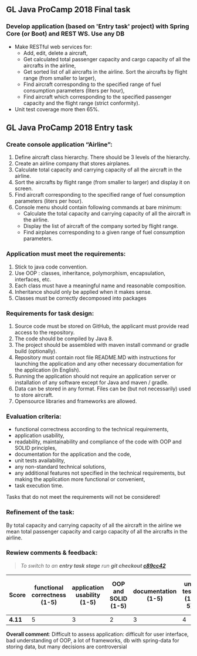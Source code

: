 ## GL Java ProCamp 2018 Final task

### Develop application (based on 'Entry task' project) with Spring Core (or Boot) and REST WS. Use any DB
* Make RESTful web services for:
    * Add, edit, delete a aircraft,
    * Get calculated total passenger capacity and cargo capacity of all the aircrafts in the airline,
    * Get sorted list of all aircrafts in the airline. Sort the aircrafts by flight range (from smaller to larger),
    * Find aircraft corresponding to the specified range of fuel consumption parameters (liters per hour),
    * Find aircraft which corresponding to the specified passenger capacity and the flight range (strict conformity).
* Unit test coverage more then 65%.


## GL Java ProCamp 2018 Entry task

### Create console application “Airline”:
1. Define aircraft class hierarchy. There should be 3 levels of the hierarchy.
2. Create an airline company that stores airplanes.
3. Calculate total capacity and carrying capacity of all the aircraft in the airline.
4. Sort the aircrafts by flight range (from smaller to larger) and display it on screen.
5. Find aircraft corresponding to the specified range of fuel consumption parameters (liters per hour).
6. Console menu should contain following commands at bare minimum:
    * Calculate the total capacity and carrying capacity of all the aircraft in the airline.
    * Display the list of aircraft of the company sorted by flight range.
    * Find airplanes corresponding to a given range of fuel consumption parameters.

### Application must meet the requirements:
1. Stick to java code convention.
2. Use OOP : classes, inheritance, polymorphism, encapsulation, interfaces, etc.
3. Each class must have a meaningful name and reasonable composition.
4. Inheritance should only be applied when it makes sense.
5. Classes must be correctly decomposed into packages

### Requirements for task design:
1. Source code must be stored on GitHub, the applicant must provide read access to the repository.
2. The code should be compiled by Java 8.
3. The project should be assembled with maven install command or gradle build (optionally).
4. Repository must contain root file README.MD with instructions for launching the application and any other necessary documentation for the application (in English).
5. Running the application should not require an application server or installation of any software except for Java and maven / gradle.
6. Data can be stored in any format.  Files can be (but not necessarily) used to store aircraft.
7. Opensource libraries and frameworks are allowed.

### Evaluation criteria:
* functional correctness according to the technical requirements,
* application usability,
* readability, maintainability and compliance of the code with OOP and SOLID principles,
* documentation for the application and  the code,
* unit tests availability,
* any non-standard technical solutions,
* any additional features not specified in the technical requirements, but making the application more functional or convenient,
* task execution time.

Tasks that do not meet the requirements will not be considered!

### Refinement of the task:
By total capacity and carrying capacity of all the aircraft in the airline we mean total passenger capacity and cargo capacity of all the aircrafts in the airline. 

### Rewiew comments & feedback:
>_To switch to an **entry task stage** run **git checkout [c89cc42](https://github.com/Olezha/Airline/tree/c89cc42dcbb56e653b7e9fd9db0a72b4b08f07c2)**_

Score | functional correctness (1-5) | application usability (1-5) | OOP and SOLID (1-5) | documentation (1-5) | unit tests (1-5) | non-standard technical solutions (y/n) | additional features (y/n) | fast completion time (y/n)
----- | ---------------------------- | -------------------------- | ------------------- | ------------------- | --------------- | ------------------------------------- | ------------------------- | -------------------------
**4.11** | 5 | 3 | 2 | 3 | 4 | y | n | y

**Overall comment**: Difficult to assess application: difficult for user interface, bad understanding of OOP, a lot of frameworks, db with spring-data for storing data, but many decisions are controversial
